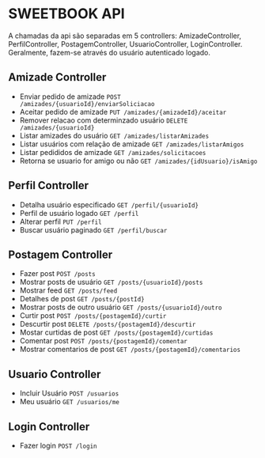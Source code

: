 
# SWEETBOOK API

A chamadas da api são separadas em 5 controllers: AmizadeController, PerfilController, PostagemController, UsuarioController, LoginController. Geralmente, fazem-se através do usuário autenticado logado.

## Amizade Controller
- Enviar pedido de amizade `POST /amizades/{usuarioId}/enviarSoliciacao`
- Aceitar pedido de amizade `PUT /amizades/{amizadeId}/aceitar`
- Remover relacao com determinzado usuário `DELETE /amizades/{usuarioId}`
- Listar amizades do usuário `GET /amizades/listarAmizades`
- Listar usuários com relação de amizade `GET /amizades/listarAmigos`
- Listar pedididos de amizade `GET /amizades/solicitacoes`
- Retorna se usuario for amigo ou não `GET /amizades/{idUsuario}/isAmigo`

## Perfil Controller
- Detalha usuário especificado `GET /perfil/{usuarioId}`
- Perfil de usuário logado `GET /perfil`
- Alterar perfil `PUT /perfil`
- Buscar usuário paginado `GET /perfil/buscar`

## Postagem Controller
- Fazer post `POST /posts`
- Mostrar posts de usuário `GET /posts/{usuarioId}/posts`
- Mostrar feed `GET /posts/feed`
- Detalhes de post `GET /posts/{postId}`
- Mostrar posts de outro usuário `GET /posts/{usuarioId}/outro`
- Curtir post `POST /posts/{postagemId}/curtir`
- Descurtir post `DELETE /posts/{postagemId}/descurtir`
- Mostar curtidas de post `GET /posts/{postagemId}/curtidas`
- Comentar post `POST /posts/{postagemId}/comentar`
- Mostrar comentarios de post `GET /posts/{postagemId}/comentarios`

## Usuario Controller
- Incluir Usuário `POST /usuarios`
- Meu usuário `GET /usuarios/me`

## Login Controller
- Fazer login `POST /login`

